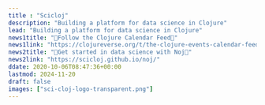 ```yaml
---
title : "Scicloj"
description: "Building a platform for data science in Clojure"
lead: "Building a platform for data science in Clojure"
news1title: "📅Follow the Clojure Calendar Feed📅"
news1link: "https://clojureverse.org/t/the-clojure-events-calendar-feed-turns-2/9527"
news2title: "🌟Get started in data science with Noj🌟"
news2link: "https://scicloj.github.io/noj/"
ddate: 2020-10-06T08:47:36+00:00
lastmod: 2024-11-20
draft: false
images: ["sci-cloj-logo-transparent.png"]
---
```

